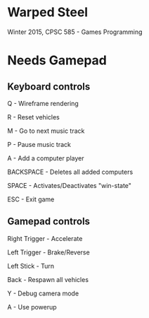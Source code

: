 # Warped Steel
Winter 2015, CPSC 585 - Games Programming
# Needs Gamepad


Keyboard controls
-----------------

Q -		Wireframe rendering

R -		Reset vehicles

M -		Go to next music track

P -		Pause music track

A -		Add a computer player 

BACKSPACE - Deletes all added computers

SPACE - Activates/Deactivates "win-state"

ESC -	Exit game




Gamepad controls
----------------

Right Trigger -		Accelerate

Left Trigger -		Brake/Reverse

Left Stick -		Turn

Back - Respawn all vehicles

Y -			Debug camera mode

A -         Use powerup


